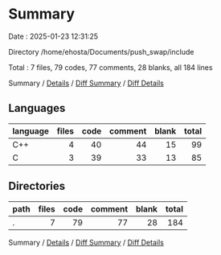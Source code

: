 # Summary

Date : 2025-01-23 12:31:25

Directory /home/ehosta/Documents/push_swap/include

Total : 7 files,  79 codes, 77 comments, 28 blanks, all 184 lines

Summary / [Details](details.md) / [Diff Summary](diff.md) / [Diff Details](diff-details.md)

## Languages
| language | files | code | comment | blank | total |
| :--- | ---: | ---: | ---: | ---: | ---: |
| C++ | 4 | 40 | 44 | 15 | 99 |
| C | 3 | 39 | 33 | 13 | 85 |

## Directories
| path | files | code | comment | blank | total |
| :--- | ---: | ---: | ---: | ---: | ---: |
| . | 7 | 79 | 77 | 28 | 184 |

Summary / [Details](details.md) / [Diff Summary](diff.md) / [Diff Details](diff-details.md)